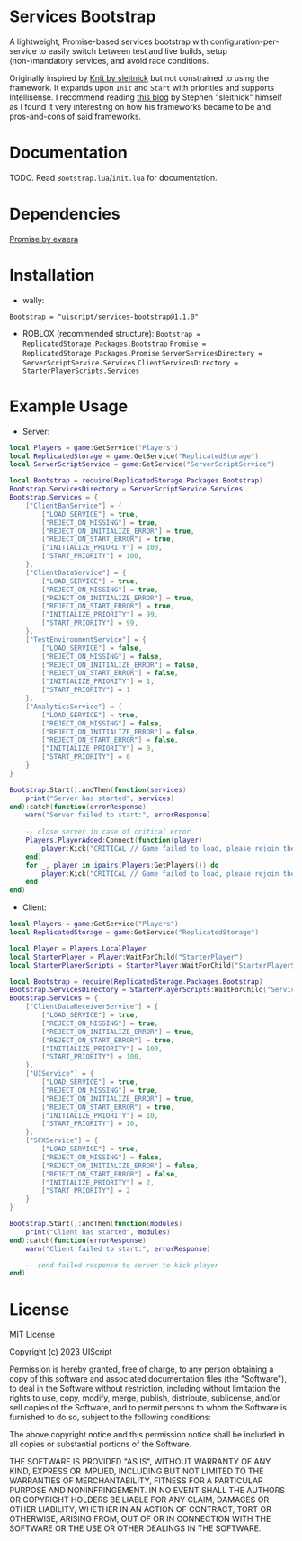 # Services Bootstrap
A lightweight, Promise-based services bootstrap with configuration-per-service to easily switch between test and live builds, setup (non-)mandatory services, and avoid race conditions.

Originally inspired by [Knit by sleitnick](https://sleitnick.github.io/Knit/) but not constrained to using the framework. It expands upon `Init` and `Start` with priorities and supports Intellisense. I recommend reading [this blog](https://medium.com/@sleitnick/knit-its-history-and-how-to-build-it-better-3100da97b36) by Stephen "sleitnick" himself as I found it very interesting on how his frameworks became to be and pros-and-cons of said frameworks.

# Documentation
TODO. Read `Bootstrap.lua`/`init.lua` for documentation.

# Dependencies
[Promise by evaera](https://eryn.io/roblox-lua-promise/)

# Installation
* wally:
```
Bootstrap = "uiscript/services-bootstrap@1.1.0"
```
* ROBLOX (recommended structure):
`Bootstrap = ReplicatedStorage.Packages.Bootstrap`
`Promise = ReplicatedStorage.Packages.Promise`
`ServerServicesDirectory = ServerScriptService.Services`
`ClientServicesDirectory = StarterPlayerScripts.Services`

# Example Usage
* Server:
```lua
local Players = game:GetService("Players")
local ReplicatedStorage = game:GetService("ReplicatedStorage")
local ServerScriptService = game:GetService("ServerScriptService")

local Bootstrap = require(ReplicatedStorage.Packages.Bootstrap)
Bootstrap.ServicesDirectory = ServerScriptService.Services
Bootstrap.Services = {
    ["ClientBanService"] = {
        ["LOAD_SERVICE"] = true,
        ["REJECT_ON_MISSING"] = true,
        ["REJECT_ON_INITIALIZE_ERROR"] = true,
        ["REJECT_ON_START_ERROR"] = true,
        ["INITIALIZE_PRIORITY"] = 100,
        ["START_PRIORITY"] = 100,
    },
    ["ClientDataService"] = {
        ["LOAD_SERVICE"] = true,
        ["REJECT_ON_MISSING"] = true,
        ["REJECT_ON_INITIALIZE_ERROR"] = true,
        ["REJECT_ON_START_ERROR"] = true,
        ["INITIALIZE_PRIORITY"] = 99,
        ["START_PRIORITY"] = 99,
    },
    ["TestEnvironmentService"] = {
        ["LOAD_SERVICE"] = false,
        ["REJECT_ON_MISSING"] = false,
        ["REJECT_ON_INITIALIZE_ERROR"] = false,
        ["REJECT_ON_START_ERROR"] = false,
        ["INITIALIZE_PRIORITY"] = 1,
        ["START_PRIORITY"] = 1
    },
    ["AnalyticsService"] = {
        ["LOAD_SERVICE"] = true,
        ["REJECT_ON_MISSING"] = false,
        ["REJECT_ON_INITIALIZE_ERROR"] = false,
        ["REJECT_ON_START_ERROR"] = false,
        ["INITIALIZE_PRIORITY"] = 0,
        ["START_PRIORITY"] = 0
    }
}

Bootstrap.Start():andThen(function(services)
    print("Server has started", services)
end):catch(function(errorResponse)
    warn("Server failed to start:", errorResponse)
    
    -- close server in case of critical error
    Players.PlayerAdded:Connect(function(player)
        player:Kick("CRITICAL // Game failed to load, please rejoin the experience. If this issue persists, please contact a staff member.")
    end)
    for _, player in ipairs(Players:GetPlayers()) do
        player:Kick("CRITICAL // Game failed to load, please rejoin the experience. If this issue persists, please contact a staff member.")
    end
end)
```
* Client:
```lua
local Players = game:GetService("Players")
local ReplicatedStorage = game:GetService("ReplicatedStorage")

local Player = Players.LocalPlayer
local StarterPlayer = Player:WaitForChild("StarterPlayer")
local StarterPlayerScripts = StarterPlayer:WaitForChild("StarterPlayerScripts")

local Bootstrap = require(ReplicatedStorage.Packages.Bootstrap)
Bootstrap.ServicesDirectory = StarterPlayerScripts:WaitForChild("Services")
Bootstrap.Services = {
    ["ClientDataReceiverService"] = {
        ["LOAD_SERVICE"] = true,
        ["REJECT_ON_MISSING"] = true,
        ["REJECT_ON_INITIALIZE_ERROR"] = true,
        ["REJECT_ON_START_ERROR"] = true,
        ["INITIALIZE_PRIORITY"] = 100,
        ["START_PRIORITY"] = 100,
    },
    ["UIService"] = {
        ["LOAD_SERVICE"] = true,
        ["REJECT_ON_MISSING"] = true,
        ["REJECT_ON_INITIALIZE_ERROR"] = true,
        ["REJECT_ON_START_ERROR"] = true,
        ["INITIALIZE_PRIORITY"] = 10,
        ["START_PRIORITY"] = 10,
    },
    ["SFXService"] = {
        ["LOAD_SERVICE"] = true,
        ["REJECT_ON_MISSING"] = false,
        ["REJECT_ON_INITIALIZE_ERROR"] = false,
        ["REJECT_ON_START_ERROR"] = false,
        ["INITIALIZE_PRIORITY"] = 2,
        ["START_PRIORITY"] = 2
    }
}

Bootstrap.Start():andThen(function(modules)
    print("Client has started", modules)
end):catch(function(errorResponse)
    warn("Client failed to start:", errorResponse)

    -- send failed response to server to kick player
end)
```

# License
MIT License

Copyright (c) 2023 UIScript

Permission is hereby granted, free of charge, to any person obtaining a copy
of this software and associated documentation files (the "Software"), to deal
in the Software without restriction, including without limitation the rights
to use, copy, modify, merge, publish, distribute, sublicense, and/or sell
copies of the Software, and to permit persons to whom the Software is
furnished to do so, subject to the following conditions:

The above copyright notice and this permission notice shall be included in all
copies or substantial portions of the Software.

THE SOFTWARE IS PROVIDED "AS IS", WITHOUT WARRANTY OF ANY KIND, EXPRESS OR
IMPLIED, INCLUDING BUT NOT LIMITED TO THE WARRANTIES OF MERCHANTABILITY,
FITNESS FOR A PARTICULAR PURPOSE AND NONINFRINGEMENT. IN NO EVENT SHALL THE
AUTHORS OR COPYRIGHT HOLDERS BE LIABLE FOR ANY CLAIM, DAMAGES OR OTHER
LIABILITY, WHETHER IN AN ACTION OF CONTRACT, TORT OR OTHERWISE, ARISING FROM,
OUT OF OR IN CONNECTION WITH THE SOFTWARE OR THE USE OR OTHER DEALINGS IN THE
SOFTWARE.
